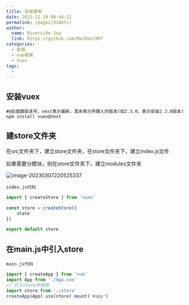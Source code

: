 ```yaml
---
title: 安装使用
date: 2023-12-19 08:44:11
permalink: /pages/318bfc/
author:
  name: Riverside Joy
  link: https://github.com/MaiRen1997
categories:
  - 前端
  - vue框架
  - Vuex
tags:
  - 
---
```

## 安装vuex

```shell
#@后面跟版本号，next表示最新，其余表示所键入的版本(如2.3.0，表示安装2.3.0版本)
npm install vuex@next 
```

## 建store文件夹

在src文件夹下，建立store文件夹，在store文件夹下，建立index.js文件

如果需要分模块，则在store文件夹下，建立modules文件夹

![image-20230307220525337](https://cdn.jsdelivr.net/gh/MaiRen1997/mdPic@master/vueImg/image-20230307220525337.png)

`index.js代码`

```js
import { createStore } from 'vuex'

const store = createStore({
    state  
})

export default store
```

## 在main.js中引入store

`main.js代码`

```js
import { createApp } from 'vue'
import App from './App.vue'
// 引入store并使用
import store from './store'
createApp(App).use(store).mount('#app')
```

